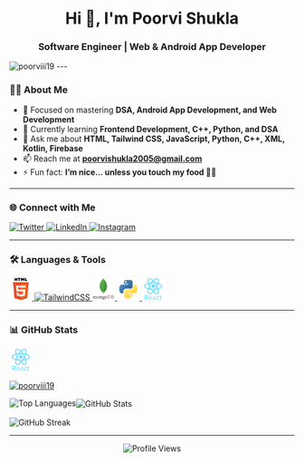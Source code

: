 

<h1 align="center">Hi 👋, I'm Poorvi Shukla</h1>
<h3 align="center">Software Engineer | Web & Android App Developer</h3>
<img src="https://komarev.com/ghpvc/?username=poorviii19&label=Profile%20views&color=0e75b6&style=flat" alt="poorviii19" />
---

### 👩‍💻 About Me  
- 🔭 Focused on mastering **DSA, Android App Development, and Web Development**  
- 🌱 Currently learning **Frontend Development, C++, Python, and DSA**  
- 💬 Ask me about **HTML, Tailwind CSS, JavaScript, Python, C++, XML, Kotlin, Firebase**  
- 📫 Reach me at **poorvishukla2005@gmail.com**  
- ⚡ Fun fact: **I’m nice… unless you touch my food 🍕😝**  

---

### 🌐 Connect with Me  
<p align="left">
  <a href="https://twitter.com/@poorviii__19" target="_blank">
    <img src="https://raw.githubusercontent.com/rahuldkjain/github-profile-readme-generator/master/src/images/icons/Social/twitter.svg" alt="Twitter" height="30" width="40" />
  </a>
  <a href="https://www.linkedin.com/in/poorvi-shukla-269573284" target="_blank">
    <img src="https://raw.githubusercontent.com/rahuldkjain/github-profile-readme-generator/master/src/images/icons/Social/linked-in-alt.svg" alt="LinkedIn" height="30" width="40" />
  </a>
  <a href="https://instagram.com/@poorviii__19" target="_blank">
    <img src="https://raw.githubusercontent.com/rahuldkjain/github-profile-readme-generator/master/src/images/icons/Social/instagram.svg" alt="Instagram" height="30" width="40" />
  </a>
</p>

---

### 🛠️ Languages & Tools  
<p align="left">
  <a href="https://www.w3.org/html/" target="_blank"> 
    <img src="https://raw.githubusercontent.com/devicons/devicon/master/icons/html5/html5-original-wordmark.svg" alt="HTML5" width="40" height="40"/> 
  </a>
  <a href="https://tailwindcss.com/" target="_blank">
    <img src="https://www.vectorlogo.zone/logos/tailwindcss/tailwindcss-icon.svg" alt="TailwindCSS" width="40" height="40"/>
  </a>
  <a href="https://www.mongodb.com/" target="_blank">
    <img src="https://raw.githubusercontent.com/devicons/devicon/master/icons/mongodb/mongodb-original-wordmark.svg" alt="MongoDB" width="40" height="40"/>
  </a>
  <a href="https://www.python.org" target="_blank">
    <img src="https://raw.githubusercontent.com/devicons/devicon/master/icons/python/python-original.svg" alt="Python" width="40" height="40"/>
  </a>
  <a href="https://reactjs.org/" target="_blank">
    <img src="https://raw.githubusercontent.com/devicons/devicon/master/icons/react/react-original-wordmark.svg" alt="React" width="40" height="40"/>
  </a>
</p>

---

### 📊 GitHub Stats  

<img src="https://raw.githubusercontent.com/devicons/devicon/master/icons/react/react-original-wordmark.svg" alt="react" width="40" height="40"/> </a> </p> <p align="left"> <a href="https://github.com/ryo-ma/github-profile-trophy"><img src="https://github-profile-trophy.vercel.app/?username=poorviii19" alt="poorviii19" /></a> </p>
<p>
  <img align="left" src="https://github-readme-stats.vercel.app/api/top-langs?username=poorviii19&show_icons=true&locale=en&layout=compact" alt="Top Languages" />
</p>
<p>
  <img align="center" src="https://github-readme-stats.vercel.app/api?username=poorviii19&show_icons=true&locale=en" alt="GitHub Stats" />
</p>
<p>
  <img align="center" src="https://github-readme-streak-stats.herokuapp.com/?user=poorviii19" alt="GitHub Streak" />
</p>

---

<p align="center">
  <img src="https://komarev.com/ghpvc/?username=poorviii19&label=Profile%20views&color=0e75b6&style=flat" alt="Profile Views" />
</p>
